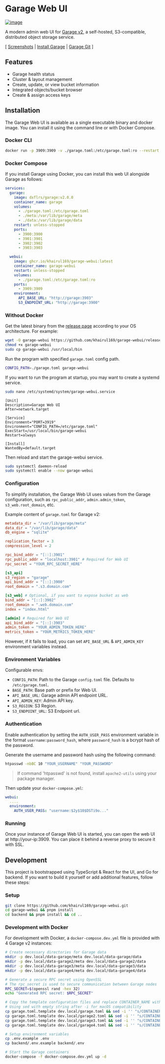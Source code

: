# Garage Web UI

[![image](misc/img/garage-webui.png)](misc/img/garage-webui.png)

A modern admin web UI for [Garage v2](https://garagehq.deuxfleurs.fr/), a self-hosted, S3-compatible, distributed object storage service.

[ [Screenshots](misc/SCREENSHOTS.md) | [Install Garage](https://garagehq.deuxfleurs.fr/documentation/quick-start/) | [Garage Git](https://git.deuxfleurs.fr/Deuxfleurs/garage) ]

## Features

- Garage health status
- Cluster & layout management
- Create, update, or view bucket information
- Integrated objects/bucket browser
- Create & assign access keys

## Installation

The Garage Web UI is available as a single executable binary and docker image. You can install it using the command line or with Docker Compose.

### Docker CLI

```sh
docker run -p 3909:3909 -v ./garage.toml:/etc/garage.toml:ro --restart unless-stopped --name garage-webui ghcr.io/khairul169/garage-webui:latest
```

### Docker Compose

If you install Garage using Docker, you can install this web UI alongside Garage as follows:

```yml
services:
  garage:
    image: dxflrs/garage:v2.0.0
    container_name: garage
    volumes:
      - ./garage.toml:/etc/garage.toml
      - ./meta:/var/lib/garage/meta
      - ./data:/var/lib/garage/data
    restart: unless-stopped
    ports:
      - 3900:3900
      - 3901:3901
      - 3902:3902
      - 3903:3903

  webui:
    image: ghcr.io/khairul169/garage-webui:latest
    container_name: garage-webui
    restart: unless-stopped
    volumes:
      - ./garage.toml:/etc/garage.toml:ro
    ports:
      - 3909:3909
    environment:
      API_BASE_URL: "http://garage:3903"
      S3_ENDPOINT_URL: "http://garage:3900"
```

### Without Docker

Get the latest binary from the [release page](https://github.com/khairul169/garage-webui/releases/latest) according to your OS architecture. For example:

```sh
wget -O garage-webui https://github.com/khairul169/garage-webui/releases/download/1.1.0/garage-webui-v1.1.0-linux-amd64
chmod +x garage-webui
sudo cp garage-webui /usr/local/bin
```

Run the program with specified `garage.toml` config path.

```sh
CONFIG_PATH=./garage.toml garage-webui
```

If you want to run the program at startup, you may want to create a systemd service.

```sh
sudo nano /etc/systemd/system/garage-webui.service
```

```
[Unit]
Description=Garage Web UI
After=network.target

[Service]
Environment="PORT=3919"
Environment="CONFIG_PATH=/etc/garage.toml"
ExecStart=/usr/local/bin/garage-webui
Restart=always

[Install]
WantedBy=default.target
```

Then reload and start the garage-webui service.

```sh
sudo systemctl daemon-reload
sudo systemctl enable --now garage-webui
```

### Configuration

To simplify installation, the Garage Web UI uses values from the Garage configuration, such as `rpc_public_addr`, `admin.admin_token`, `s3_web.root_domain`, etc.

Example content of `garage.toml` for Garage v2:

```toml
metadata_dir = "/var/lib/garage/meta"
data_dir = "/var/lib/garage/data"
db_engine = "sqlite"

replication_factor = 3
compression_level = 2

rpc_bind_addr = "[::]:3901"
rpc_public_addr = "localhost:3901" # Required for Web UI
rpc_secret = "YOUR_RPC_SECRET_HERE"

[s3_api]
s3_region = "garage"
api_bind_addr = "[::]:3900"
root_domain = ".s3.domain.com"

[s3_web] # Optional, if you want to expose bucket as web
bind_addr = "[::]:3902"
root_domain = ".web.domain.com"
index = "index.html"

[admin] # Required for Web UI
api_bind_addr = "[::]:3903"
admin_token = "YOUR_ADMIN_TOKEN_HERE"
metrics_token = "YOUR_METRICS_TOKEN_HERE"
```

However, if it fails to load, you can set `API_BASE_URL` & `API_ADMIN_KEY` environment variables instead.

### Environment Variables

Configurable envs:

- `CONFIG_PATH`: Path to the Garage `config.toml` file. Defaults to `/etc/garage.toml`.
- `BASE_PATH`: Base path or prefix for Web UI.
- `API_BASE_URL`: Garage admin API endpoint URL.
- `API_ADMIN_KEY`: Admin API key.
- `S3_REGION`: S3 Region.
- `S3_ENDPOINT_URL`: S3 Endpoint url.

### Authentication

Enable authentication by setting the `AUTH_USER_PASS` environment variable in the format `username:password_hash`, where `password_hash` is a bcrypt hash of the password.

Generate the username and password hash using the following command:

```bash
htpasswd -nbBC 10 "YOUR_USERNAME" "YOUR_PASSWORD"
```

> If command 'htpasswd' is not found, install `apache2-utils` using your package manager.

Then update your `docker-compose.yml`:

```yml
webui:
  ....
  environment:
    AUTH_USER_PASS: "username:$2y$10$DSTi9o..."
```

### Running

Once your instance of Garage Web UI is started, you can open the web UI at http://your-ip:3909. You can place it behind a reverse proxy to secure it with SSL.

## Development

This project is bootstrapped using TypeScript & React for the UI, and Go for backend. If you want to build it yourself or add additional features, follow these steps:

### Setup

```sh
git clone https://github.com/khairul169/garage-webui.git
cd garage-webui && pnpm install
cd backend && pnpm install && cd ..
```

### Development with Docker

For development with Docker, a `docker-compose.dev.yml` file is provided with 4 Garage v2 instances:

```sh
# Create necessary directories for Garage data
mkdir -p dev.local/data-garage/meta dev.local/data-garage/data
mkdir -p dev.local/data-garage2/meta dev.local/data-garage2/data
mkdir -p dev.local/data-garage3/meta dev.local/data-garage3/data
mkdir -p dev.local/data-garage4/meta dev.local/data-garage4/data

# Generate a secure RPC secret using OpenSSL
# The rpc_secret is used to secure communication between Garage nodes
RPC_SECRET=$(openssl rand -hex 32)
echo "Generated RPC secret: $RPC_SECRET"

# Copy the template configuration files and replace CONTAINER_NAME with the actual container name
# Using sed with empty string after -i for macOS compatibility
cp garage.toml.template dev.local/garage.toml && sed -i '' "s/CONTAINER_NAME/garage/g; s/dev-garage-secret/$RPC_SECRET/g" dev.local/garage.toml
cp garage.toml.template dev.local/garage2.toml && sed -i '' "s/CONTAINER_NAME/garage2/g; s/dev-garage-secret/$RPC_SECRET/g" dev.local/garage2.toml
cp garage.toml.template dev.local/garage3.toml && sed -i '' "s/CONTAINER_NAME/garage3/g; s/dev-garage-secret/$RPC_SECRET/g" dev.local/garage3.toml
cp garage.toml.template dev.local/garage4.toml && sed -i '' "s/CONTAINER_NAME/garage4/g; s/dev-garage-secret/$RPC_SECRET/g" dev.local/garage4.toml

# Setup environment variables
cp .env.example .env
cp backend/.env.example backend/.env

# Start the Garage containers
docker-compose -f docker-compose.dev.yml up -d
```
